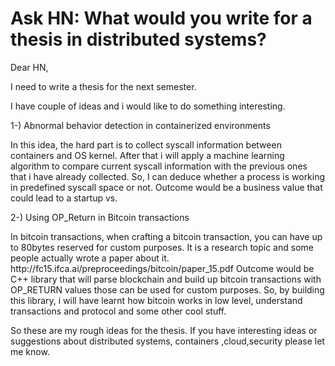# Ask HN: What would you write for a thesis in distributed systems?

Dear HN,<p>I need to write a thesis for the next semester.<p>I have couple of ideas and i would like to do something interesting.<p>1-) Abnormal behavior detection in containerized environments<p>In this idea, the hard part is to collect syscall information between containers and OS kernel. After that i will apply a machine learning algorithm to compare current syscall information with the previous ones that i have already collected. So, I can deduce whether a process is working in predefined syscall space or not. Outcome would be a business value that could lead to a startup vs.<p>2-) Using OP_Return in Bitcoin transactions<p>In bitcoin transactions, when crafting a bitcoin transaction, you can have up to 80bytes reserved for custom purposes. It is a research topic and some people actually wrote a paper about it. http:&#x2F;&#x2F;fc15.ifca.ai&#x2F;preproceedings&#x2F;bitcoin&#x2F;paper_15.pdf
Outcome would be C++ library that will parse blockchain and build up bitcoin transactions with OP_RETURN values those can be used for custom purposes. So, by building this library, i will have learnt how bitcoin works in low level, understand transactions and protocol and some other cool stuff.<p>So these are my rough ideas for the thesis. If you have interesting ideas or suggestions about distributed systems, containers ,cloud,security please let me know.
